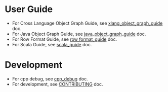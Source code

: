 # User Guide
- For Cross Language Object Graph Guide, see [xlang_object_graph_guide](https://github.com/alipay/fury/blob/main/docs/guide/xlang_object_graph_guide.md) doc.
- For Java Object Graph Guide, see [java_object_graph_guide](https://github.com/alipay/fury/blob/main/docs/guide/java_object_graph_guide.md) doc.
- For Row Format Guide, see [row format_guide](https://github.com/alipay/fury/blob/main/docs/guide/row_format_guide.md) doc.
- For Scala Guide, see [scala_guide](guide/scala_guide.md) doc.

# Development
- For cpp debug, see [cpp_debug](https://github.com/alipay/fury/blob/main/docs/cpp_debug.md) doc.
- For development, see [CONTRIBUTING](https://github.com/alipay/fury/blob/main/CONTRIBUTING.md) doc.
